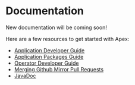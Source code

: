 # Documentation

New documentation will be coming soon!

Here are a few resources to get started with Apex:

- [Application Developer Guide](https://www.datatorrent.com/docs/guides/ApplicationDeveloperGuide.html)
- [Application Packages Guide](https://www.datatorrent.com/docs/guides/ApplicationPackages.html)
- [Operator Developer Guide](https://www.datatorrent.com/docs/guides/OperatorDeveloperGuide.html)
- [Merging Github Mirror Pull Requests](/github-mirror-pull-requests.html)
- [JavaDoc](https://www.datatorrent.com/docs/apidocs/)